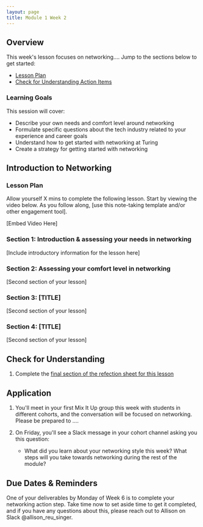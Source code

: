 ```yaml
---
layout: page
title: Module 1 Week 2
---
```


## Overview
This week's lesson focuses on networking.... Jump to the sections below to get started:
  * [Lesson Plan](#lesson)
  * [Check for Understanding Action Items](#cfu)

### Learning Goals
This session will cover:

* Describe your own needs and comfort level around networking
* Formulate specific questions about the tech industry related to your experience and career goals
* Understand how to get started with networking at Turing
* Create a strategy for getting started with networking

## Introduction to Networking
### Lesson Plan <a name="lesson"></a>
Allow yourself X mins to complete the following lesson. Start by viewing the video below. As you follow along, [use this note-taking template and/or other engagement tool].

[Embed Video Here]

### Section 1: Introduction & assessing your needs in networking
[Include introductory information for the lesson here]

### Section 2: Assessing your comfort level in networking
[Second section of your lesson]

### Section 3: [TITLE]
[Second section of your lesson]

### Section 4: [TITLE]
[Second section of your lesson]

## Check for Understanding
1. Complete the [final section of the refection sheet for this lesson](https://docs.google.com/document/d/1EQ6eMTKmS0xeLMfmAu1bxZtkQzeIW0BFlye-DlpSkSk/edit?usp=sharing) <a name="cfu"></a>


## Application
1. You'll meet in your first Mix It Up group this week with students in different cohorts, and the conversation will be focused on networking. Please be prepared to .... 

2. On Friday, you'll see a Slack message in your cohort channel asking you this  question:

    * What did you learn about your networking style this week? What steps will you take towards networking during the rest of the module?

## Due Dates & Reminders
One of your deliverables by Monday of Week 6 is to complete your networking action step. Take time now to set aside time to get it completed, and if you have any questions about this, please reach out to Allison on Slack @allison_reu_singer.
